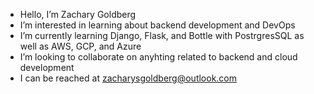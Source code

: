 - Hello, I’m Zachary Goldberg
- I’m interested in learning about backend development and DevOps
- I’m currently learning Django, Flask, and Bottle with PostrgresSQL as well as AWS, GCP, and Azure
- I’m looking to collaborate on anyhting related to backend and cloud development
- I can be reached at zacharysgoldberg@outlook.com

<!---
zacharysgoldberg/zacharysgoldberg is a ✨ special ✨ repository because its `README.md` (this file) appears on your GitHub profile.
You can click the Preview link to take a look at your changes.
--->
